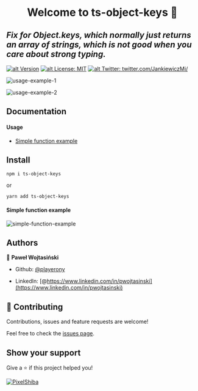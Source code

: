 # <center> Welcome to ts-object-keys 👋 </center>

## _Fix for Object.keys, which normally just returns an array of strings, which is not good when you care about strong typing._

[![alt Version](https://img.shields.io/npm/v/ts-object-keys?color=blue)](https://www.npmjs.com/package/object-keys) [![alt License: MIT](https://img.shields.io/badge/License-MIT-yellow.svg)](#)
[![alt Twitter: twitter.com/JankiewiczMi/](https://img.shields.io/twitter/follow/WojtasinskiPawe.svg?style=social)](https://twitter.com/twitter.com/WojtasinskiPawe)

![usage-example-1](https://i.imgur.com/wjqE9QC.png)

![usage-example-2](https://i.imgur.com/nCZR4u9.png)

## Documentation

#### Usage

- [Simple function example](#simple-function-example)

## Install

`npm i ts-object-keys`

or

`yarn add ts-object-keys`

#### Simple function example

![simple-function-example](https://i.imgur.com/7NgZbFQ.png)

## Authors

👤 **Paweł Wojtasiński**

- Github: [@playerony](https://github.com/playerony)

- LinkedIn: [@https://www.linkedin.com/in/pwojtasinski](https://www.linkedin.com/in/pwojtasinski)

## [](https://github.com/funtal/object-keys#-contributing)🤝 Contributing

Contributions, issues and feature requests are welcome!

Feel free to check the [issues page](https://github.com/funtal/object-keys/issues).

## Show your support

Give a ⭐️ if this project helped you!

[![PixelShiba](https://emoji.gg/assets/emoji/5344-pixelshiba.gif)](https://emoji.gg/emoji/5344-pixelshiba)
